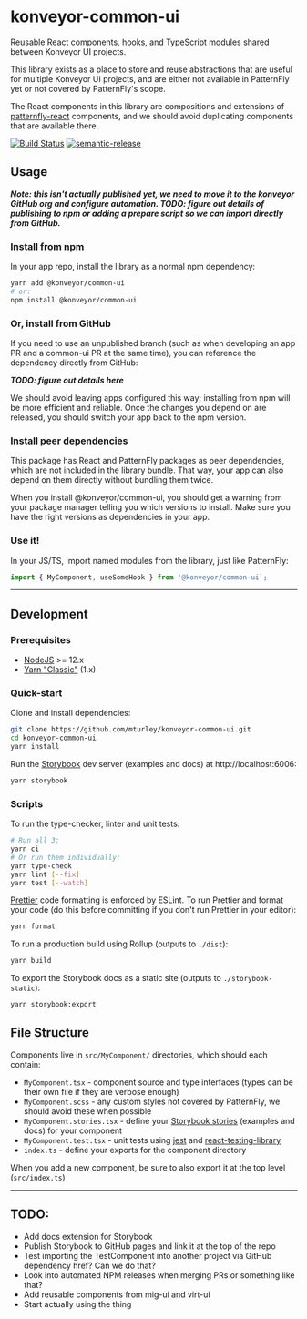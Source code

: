 # konveyor-common-ui

Reusable React components, hooks, and TypeScript modules shared between Konveyor UI projects.

This library exists as a place to store and reuse abstractions that are useful for multiple Konveyor UI projects, and are either not available in PatternFly yet or not covered by PatternFly's scope.

The React components in this library are compositions and extensions of [patternfly-react](https://github.com/patternfly/patternfly-react) components, and we should avoid duplicating components that are available there.

[![Build Status](https://travis-ci.com/mturley/konveyor-common-ui.svg?branch=master)](https://travis-ci.com/mturley/konveyor-common-ui)
[![semantic-release](https://img.shields.io/badge/%20%20%F0%9F%93%A6%F0%9F%9A%80-semantic--release-e10079.svg)](https://github.com/semantic-release/semantic-release)

## Usage

**_Note: this isn't actually published yet, we need to move it to the konveyor GitHub org and configure automation. TODO: figure out details of publishing to npm or adding a prepare script so we can import directly from GitHub._**

### Install from npm

In your app repo, install the library as a normal npm dependency:

```sh
yarn add @konveyor/common-ui
# or:
npm install @konveyor/common-ui
```

### Or, install from GitHub

If you need to use an unpublished branch (such as when developing an app PR and a common-ui PR at the same time), you can reference the dependency directly from GitHub:

**_TODO: figure out details here_**

We should avoid leaving apps configured this way; installing from npm will be more efficient and reliable. Once the changes you depend on are released, you should switch your app back to the npm version.

### Install peer dependencies

This package has React and PatternFly packages as peer dependencies, which are not included in the library bundle. That way, your app can also depend on them directly without bundling them twice.

When you install @konveyor/common-ui, you should get a warning from your package manager telling you which versions to install. Make sure you have the right versions as dependencies in your app.

### Use it!

In your JS/TS, Import named modules from the library, just like PatternFly:

```js
import { MyComponent, useSomeHook } from '@konveyor/common-ui`;
```

---

## Development

### Prerequisites

- [NodeJS](https://nodejs.org/en/) >= 12.x
- [Yarn "Classic"](https://classic.yarnpkg.com/lang/en/) (1.x)

### Quick-start

Clone and install dependencies:

```sh
git clone https://github.com/mturley/konveyor-common-ui.git
cd konveyor-common-ui
yarn install
```

Run the [Storybook](https://storybook.js.org/) dev server (examples and docs) at http://localhost:6006:

```sh
yarn storybook
```

### Scripts

To run the type-checker, linter and unit tests:

```sh
# Run all 3:
yarn ci
# Or run them individually:
yarn type-check
yarn lint [--fix]
yarn test [--watch]
```

[Prettier](https://prettier.io/) code formatting is enforced by ESLint. To run Prettier and format your code (do this before committing if you don't run Prettier in your editor):

```sh
yarn format
```

To run a production build using Rollup (outputs to `./dist`):

```sh
yarn build
```

To export the Storybook docs as a static site (outputs to `./storybook-static`):

```sh
yarn storybook:export
```

## File Structure

Components live in `src/MyComponent/` directories, which should each contain:

- `MyComponent.tsx` - component source and type interfaces (types can be their own file if they are verbose enough)
- `MyComponent.scss` - any custom styles not covered by PatternFly, we should avoid these when possible
- `MyComponent.stories.tsx` - define your [Storybook stories](https://storybook.js.org/docs/react/get-started/whats-a-story) (examples and docs) for your component
- `MyComponent.test.tsx` - unit tests using [jest](https://jestjs.io/) and [react-testing-library](https://testing-library.com/docs/react-testing-library/intro)
- `index.ts` - define your exports for the component directory

When you add a new component, be sure to also export it at the top level (`src/index.ts`)

---

## TODO:

- Add docs extension for Storybook
- Publish Storybook to GitHub pages and link it at the top of the repo
- Test importing the TestComponent into another project via GitHub dependency href? Can we do that?
- Look into automated NPM releases when merging PRs or something like that?
- Add reusable components from mig-ui and virt-ui
- Start actually using the thing
